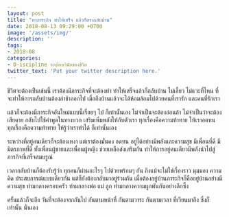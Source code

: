 ```yaml
---
layout: post
title: "หาภาระกิจ ทำให้เสร็จ แล้วก็ตรงกลับบ้าน"
date: 2018-08-13 09:29:00 +0700
image: '/assets/img/'
description: ''
tags:
- 2018-08
categories:
- D-iscipline ระเบียบวินัยของชีวิต
twitter_text: 'Put your twitter description here.'
---
```

ชีวิตจะต้องเป็นเช่นนี้ เราต้องมีภาระกิจที่จะต้องทำ ทำให้เสร็จแล้วก็กลับบ้าน ไม่เลี้ยว ไม่แวะที่ไหน ที่จะทำให้การกลับบ้านต้องล่าช้าออกไป เมื่อถึงบ้านแล้วจะได้ห้อมล้อมไปด้วยคนที่เรารัก และคนที่รักเรา

แล้วก็จะต้องมีภาระกิจอันใหม่แบบนี้เรื่อยๆ ไป ก็เท่านั้นเอง ไม่จำเป็นจะต้องอ่อนล้า ไม่จำเป็นว่าจะต้องเสียดาย กลับไปใช้คำพูดในทางบวก เสริมเพิ่มพลังให้กับตัวเรา ทุกเรื่องคือความท้าทาย ให้เราอดทน ทุกเรื่องคือความท้าทาย ให้รู้ว่าเราทำได้ ก็เท่านั้นเอง

ระหว่างที่อยู่คนเดียวก็จะต้องเหงา แต่เราต้องมั่นคง อดทน อยู่ได้อย่างมีพลังและความสุข มีเพื่อนที่ดี มีมิตรภาพที่ดี ทั้งเพื่อนผู้ชายและเพื่อนผู้หญิง ช่วยเหลือส่งเสริมกัน ทำให้การอยู่คนเดียวมีพลังนำไปสู่ภารกิจที่เสร็จสมบรูณ์

เวลากลับบ้านก็ต้องรับรู้ว่า ทุกคนก็ผ่านอะไรๆ ไปด้วยพร้อมๆ กัน ถึงแม้จะไม่ใช่เรื่องราว มุมมอง ความคิด ประสบการณ์แบบเดียวกัน แต่ก็ยังต้องกลับมาอยู่ร่วมกัน เมื่อต้องอยู่บ้านภาระกิจก็คืออยู่บ้านอย่างมีความสุข ท่ามกลางครอบครัว ท่ามกลางพ่อ แม่ ลูก ท่ามกลางความผูกพันกันอย่างลึกซึ้ง

ครั้นแล้วก็จะถึง วันที่จะต้องจากกันไป กันตามหน้าที่ กันตามวาระ กันตามเวลา ที่เวียนมาถึง ซึ่งก็เท่านั้น นั่นเอง
